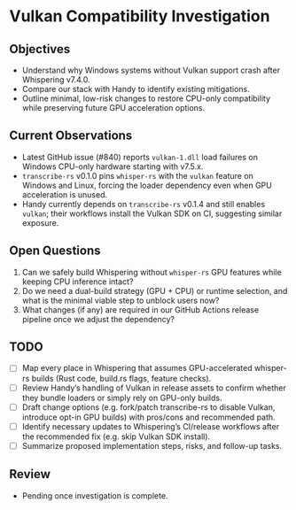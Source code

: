 # Vulkan Compatibility Investigation

## Objectives
- Understand why Windows systems without Vulkan support crash after Whispering v7.4.0.
- Compare our stack with Handy to identify existing mitigations.
- Outline minimal, low-risk changes to restore CPU-only compatibility while preserving future GPU acceleration options.

## Current Observations
- Latest GitHub issue (#840) reports `vulkan-1.dll` load failures on Windows CPU-only hardware starting with v7.5.x.
- `transcribe-rs` v0.1.0 pins `whisper-rs` with the `vulkan` feature on Windows and Linux, forcing the loader dependency even when GPU acceleration is unused.
- Handy currently depends on `transcribe-rs` v0.1.4 and still enables `vulkan`; their workflows install the Vulkan SDK on CI, suggesting similar exposure.

## Open Questions
1. Can we safely build Whispering without `whisper-rs` GPU features while keeping CPU inference intact?
2. Do we need a dual-build strategy (GPU + CPU) or runtime selection, and what is the minimal viable step to unblock users now?
3. What changes (if any) are required in our GitHub Actions release pipeline once we adjust the dependency?

## TODO
- [ ] Map every place in Whispering that assumes GPU-accelerated whisper-rs builds (Rust code, build.rs flags, feature checks).
- [ ] Review Handy’s handling of Vulkan in release assets to confirm whether they bundle loaders or simply rely on GPU-only builds.
- [ ] Draft change options (e.g. fork/patch transcribe-rs to disable Vulkan, introduce opt-in GPU builds) with pros/cons and recommended path.
- [ ] Identify necessary updates to Whispering’s CI/release workflows after the recommended fix (e.g. skip Vulkan SDK install).
- [ ] Summarize proposed implementation steps, risks, and follow-up tasks.

## Review
- Pending once investigation is complete.
